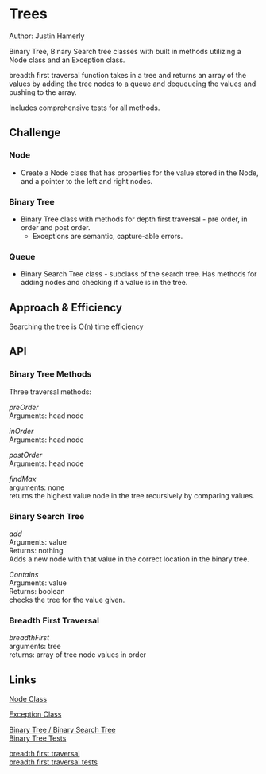 # Trees

Author: Justin Hamerly  

Binary Tree, Binary Search tree classes with built in methods utilizing a Node class and an Exception class.  

breadth first traversal function takes in a tree and returns an array of the values by adding the tree nodes to a queue and dequeueing the values and pushing to the array.

Includes comprehensive tests for all methods.

## Challenge

### Node

* Create a Node class that has properties for the value stored in the Node, and a pointer to the left and right nodes.

### Binary Tree

* Binary Tree class with methods for depth first traversal - pre order, in order and post order.
  * Exceptions are semantic, capture-able errors.

### Queue

* Binary Search Tree class - subclass of the search tree.  Has methods for adding nodes and checking if a value is in the tree.

## Approach & Efficiency

Searching the tree is O(n) time efficiency

## API

### Binary Tree Methods  

  Three traversal methods:  

  *preOrder*  
  Arguments: head node  

  *inOrder*  
  Arguments: head node  

  *postOrder*  
  Arguments: head node  

  *findMax*  
  arguments: none  
  returns the highest value node in the tree recursively by comparing values.

### Binary Search Tree

  *add*  
  Arguments: value  
  Returns: nothing  
  Adds a new node with that value in the correct location in the binary tree. 

  *Contains*  
  Arguments: value  
  Returns: boolean  
  checks the tree for the value given.  

### Breadth First Traversal

  *breadthFirst*  
  arguments: tree  
  returns: array of tree node values in order  

## Links

[Node Class](./classes/node.js)

[Exception Class](./classes/exception.js)

[Binary Tree / Binary Search Tree](./classes/binaryTree.js)  
[Binary Tree Tests](./__tests__/binarytree.test.js)  

[breadth first traversal](./classes/breadthTraversal.js)  
[breadth first traversal tests](./__tests__/breadthTraversal.test.js)  
